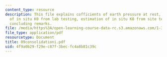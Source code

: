 ```yaml
---
content_type: resource
description: This file explains cofficients of earth pressure at rest, estimation
  of in situ K0 from lab testing, estimation of in situ K0 from site testing, and
  concluding remarks.
file: /media/https%3A/open-learning-course-data-rc.s3.amazonaws.com/1-322-soil-behavior-spring-2005/4f9a0b29f29ec87f3becfc4a8b81c39c_09consolidationi.pdf
file_type: application/pdf
resourcetype: Document
title: 09consolidationi.pdf
uid: 4f9a0b29-f29e-c87f-3bec-fc4a8b81c39c
---
```

